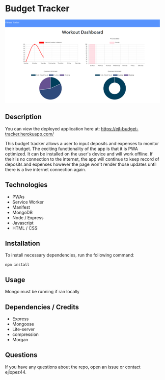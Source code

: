 
# Budget Tracker

![Budget Tracker Main Page Image](https://github.com/ejlopez44/workout-tracker/blob/master/public/assets/images/trackerDashboard.png)

## Description

You can view the deployed application here at: https://ejl-budget-tracker.herokuapp.com/

This budget tracker allows a user to input deposits and expenses to monitor their budget. The exciting functionality of the app is that it is PWA optimized. It can be installed on the user's device and will work offline. If their is no connection to the internet, the app will continue to keep record of deposits and expenses however the page won't render those updates until there is a live internet connection again. 

## Technologies

* PWAs
* Service Worker
* Manifest
* MongoDB
* Node / Express
* Javascript
* HTML / CSS

## Installation

To install necessary dependencies, run the following command:
```
npm install
```

## Usage

Mongo must be running if ran locally

## Dependencies / Credits

* Express
* Mongoose
* Lite-server
* compression
* Morgan

## Questions

If you have any questions about the repo, open an issue or contact ejlopez44.

